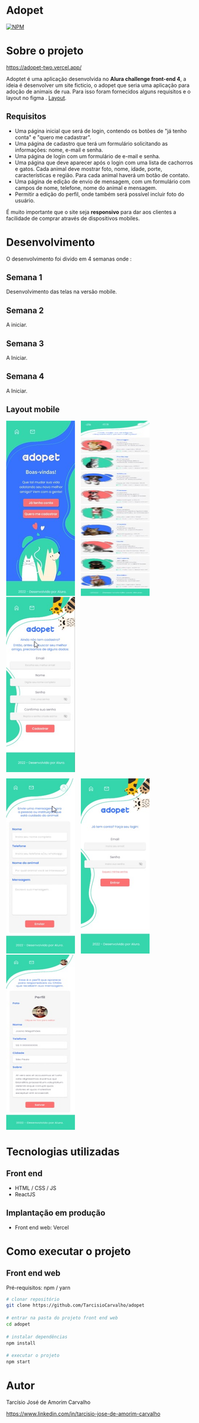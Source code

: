 # Adopet
[![NPM](https://img.shields.io/npm/l/react)](https://github.com/TarcisioCarvalho/adopet/blob/master/license)

# Sobre o projeto

https://adopet-two.vercel.app/

Adoptet é uma aplicação desenvolvida no **Alura challenge front-end 4**, a ideia é desenvolver um site ficticio, o adopet que seria uma aplicação para adoção de animais de rua. Para isso foram fornecidos alguns requisitos e o layout no figma .  [Layout](https://www.figma.com/file/TlfkDoIu8uyjZNla1T8TpH/Challenge---Adopet "Layout no Figma").

## Requisitos


- Uma página inicial que será de login, contendo os botões de "já tenho conta" e "quero me cadastrar".
- Uma página de cadastro que terá um formulário solicitando as informações: nome, e-mail e senha.
- Uma página de login com um formulário de e-mail e senha.
- Uma página que deve aparecer após o login com uma lista de cachorros e gatos. Cada animal deve mostrar foto, nome, idade, porte, características e região. Para cada animal haverá um botão de contato.
- Uma página de edição de envio de mensagem, com um formulário com campos de nome, telefone, nome do animal e mensagem.
- Permitir a edição do perfil, onde também será possível incluir foto do usuário.

É muito importante que o site seja **responsivo** para dar aos clientes a facilidade de comprar através de dispositivos mobiles.

# Desenvolvimento

O desenvolvimento foi divido em 4 semanas onde :

## Semana 1

Desenvolvimento das telas na versão mobile.

## Semana 2

A iniciar.

## Semana 3

A Iniciar.

## Semana 4 

A Iniciar.

## Layout mobile
<p float = 'left'>
<img  src = 'https://github.com/TarcisioCarvalho/adopet/blob/master/frontend/src/assets/img/telas/inicial-mobile.jpg' width='185px' height = '471px'>&nbsp;&nbsp;&nbsp;
<img  src = 'https://github.com/TarcisioCarvalho/adopet/blob/master/src/assets/img/telas/home-mobile.jpg' width='185px' height = '471px'>&nbsp;&nbsp;&nbsp;
<img  src = 'https://github.com/TarcisioCarvalho/adopet/blob/master/src/assets/img/telas/cadastro-mobile.jpg' width='185px' height = '471px'>&nbsp;&nbsp;&nbsp;
</p>
<p float = 'left'>
<img  src = 'https://github.com/TarcisioCarvalho/adopet/blob/master/src/assets/img/telas/mensagem-mobile.jpg' width='185px' height = '471px'>&nbsp;&nbsp;&nbsp;
<img  src = 'https://github.com/TarcisioCarvalho/adopet/blob/master/src/assets/img/telas/login-mobile.jpg' width='185px' height = '471px'>&nbsp;&nbsp;&nbsp;
<img  src = 'https://github.com/TarcisioCarvalho/adopet/blob/master/src/assets/img/telas/perfil-mobile.jpg' width='185px' height = '471px'>&nbsp;&nbsp;&nbsp;
</p>


# Tecnologias utilizadas

## Front end
- HTML / CSS / JS 
- ReactJS

## Implantação em produção

- Front end web: Vercel


# Como executar o projeto



## Front end web
Pré-requisitos: npm / yarn

```bash
# clonar repositório
git clone https://github.com/TarcisioCarvalho/adopet

# entrar na pasta do projeto front end web
cd adopet

# instalar dependências
npm install

# executar o projeto
npm start
```

# Autor

Tarcísio José de Amorim Carvalho

https://www.linkedin.com/in/tarcisio-jose-de-amorim-carvalho



